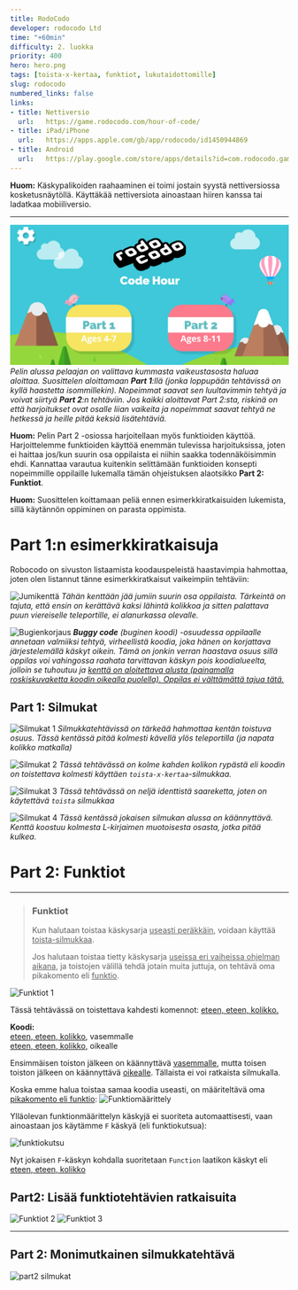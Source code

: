 ```yaml
---
title: RodoCodo
developer: rodocodo Ltd
time: "+60min"
difficulty: 2. luokka
priority: 400
hero: hero.png
tags: [toista-x-kertaa, funktiot, lukutaidottomille]
slug: rodocodo
numbered_links: false
links:
- title: Nettiversio
  url:   https://game.rodocodo.com/hour-of-code/
- title: iPad/iPhone
  url:   https://apps.apple.com/gb/app/rodocodo/id1450944869
- title: Android
  url:   https://play.google.com/store/apps/details?id=com.rodocodo.game&hl=en&gl=US
---
```


**Huom:** Käskypalikoiden raahaaminen ei toimi jostain syystä nettiversiossa kosketusnäytöllä. Käyttäkää nettiversiota ainoastaan hiiren kanssa tai ladatkaa mobiiliversio.

---

![Part 1 ja Part 2](robocodo_selection.png)
*Pelin alussa pelaajan on valittava kummasta vaikeustasosta haluaa aloittaa. Suosittelen aloittamaan **Part 1**:llä (jonka loppupään tehtävissä on kyllä haastetta isommillekin). Nopeimmat saavat sen luultavimmin tehtyä ja voivat siirtyä **Part 2**:n tehtäviin. Jos kaikki aloittavat Part 2:sta, riskinä on että harjoitukset ovat osalle liian vaikeita ja nopeimmat saavat tehtyä ne hetkessä ja heille pitää keksiä lisätehtäviä.*


**Huom:** Pelin Part 2 -osiossa harjoitellaan myös funktioiden käyttöä. Harjoittelemme funktioiden käyttöä enemmän tulevissa harjoituksissa, joten ei haittaa jos/kun suurin osa oppilaista ei niihin saakka todennäköisimmin ehdi. Kannattaa varautua kuitenkin selittämään funktioiden konsepti nopeimmille oppilaille lukemalla tämän ohjeistuksen alaotsikko **Part 2: Funktiot**.

**Huom:** Suosittelen koittamaan peliä ennen esimerkkiratkaisuiden lukemista, sillä käytännön oppiminen on parasta oppimista.


# Part 1:n esimerkkiratkaisuja
Robocodo on sivuston listaamista koodauspeleistä haastavimpia hahmottaa, joten olen listannut tänne esimerkkiratkaisut vaikeimpiin tehtäviin:


![Jumikenttä](robocodo/jumikentta.png)
*Tähän kenttään jää jumiin suurin osa oppilaista. Tärkeintä on tajuta, että ensin on kerättävä kaksi lähintä kolikkoa ja sitten palattava puun viereiselle teleportille, ei alanurkassa olevalle.*


![Bugienkorjaus](robocodo/buggy_code.png)
***Buggy code** (buginen koodi) -osuudessa oppilaalle annetaan valmiiksi tehtyä, virheellistä koodia, joka hänen on korjattava järjestelemällä käskyt oikein. Tämä on jonkin verran haastava osuus sillä oppilas voi vahingossa raahata tarvittavan käskyn pois koodialueelta, jolloin se tuhoutuu ja <u>kenttä on aloitettava alusta (painamalla roskiskuvaketta koodin oikealla puolella). Oppilas ei välttämättä tajua tätä.</u>*


## Part 1: Silmukat

![Silmukat 1](robocodo/silmukat.png)
*Silmukkatehtävissä on tärkeää hahmottaa kentän toistuva osuus. Tässä kentässä pitää kolmesti kävellä ylös teleportilla (ja napata kolikko matkalla)*

![Silmukat 2](robocodo/silmukat2.png)
*Tässä tehtävässä on kolme kahden kolikon rypästä eli koodin on toistettava kolmesti käyttäen `toista-x-kertaa`-silmukkaa.*

![Silmukat 3](robocodo/silmukat3.png)
*Tässä tehtävässä on neljä identtistä saareketta, joten on käytettävä `toista` silmukkaa*

![Silmukat 4](robocodo/silmukat4.png)
*Tässä kentässä jokaisen silmukan alussa on käännyttävä. Kenttä koostuu kolmesta L-kirjaimen muotoisesta osasta, jotka pitää kulkea.*

# Part 2: Funktiot

---

> ### Funktiot
> Kun halutaan toistaa käskysarja <u>useasti peräkkäin</u>, voidaan käyttää <u>toista-silmukkaa</u>.
>
> Jos halutaan toistaa tietty käskysarja <u>useissa eri vaiheissa ohjelman aikana</u>, ja toistojen välillä tehdä jotain muita juttuja, on tehtävä oma pikakomento eli <u>funktio</u>.

![Funktiot 1](robocodo/funktiot.png)

Tässä tehtävässä on toistettava kahdesti komennot: <u>eteen, eteen, kolikko.</u>

**Koodi:** <br/><u>eteen, eteen, kolikko</u>, vasemmalle<br/><u>eteen, eteen, kolikko,</u> oikealle

Ensimmäisen toiston jälkeen on käännyttävä <u>vasemmalle</u>, mutta toisen toiston jälkeen on käännyttävä <u>oikealle</u>. Tällaista ei voi ratkaista silmukalla.

Koska emme halua toistaa samaa koodia useasti, on määriteltävä oma <u>pikakomento eli funktio</u>:
![Funktiomäärittely](/robocodo/funktiomaarittelu.jpg)

Ylläolevan funktionmäärittelyn käskyjä ei suoriteta automaattisesti, vaan ainoastaan jos käytämme `F` käskyä (eli funktiokutsua):

![funktiokutsu](/robocodo/funktiokutsut.jpg)

Nyt jokaisen `F`-käskyn kohdalla suoritetaan `Function` laatikon käskyt eli <u>eteen, eteen, kolikko</u>



## Part2: Lisää funktiotehtävien ratkaisuita

![Funktiot 2](robocodo/funktiot2.png)
![Funktiot 3](robocodo/funktiot3.png)

---
## Part 2: Monimutkainen silmukkatehtävä
![part2 silmukat](robocodo/part2_silmukat.png)

